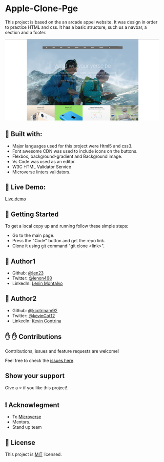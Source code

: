 # Apple-Clone-Pge

This project is based on the an arcade appel website. It was design in order to practice HTML and css. It has a basic structure, such us a navbar, a section and a footer.

![website screenshots](images/screenshot.png)

## :hammer: Built with:

- Major languages used for this project were Html5 and css3.
- Font awesome CDN was used to include icons on the buttons.
- Flexbox, background-gradient and Background image.
- Vs Code was used as an editor.
- W3C HTML Validator Service
- Microverse linters validators.

## :red_circle: Live Demo:

[Live demo](https://len23.github.io/Apple-Clone-Pge/)

## :construction_worker: Getting Started

To get a local copy up and running follow these simple steps:

- Go to the main page.
- Press the "Code" button and get the repo link.
- Clone it using git command "git clone &lt;link>".

## :bust_in_silhouette: Author1

- Github: [@len23](https://github.com/len23)
- Twitter: [@lenon468](https://twitter.com/lenon468)
- LinkedIn: [Lenin Montalvo](https://www.linkedin.com/in/lenin-montalvo-77660b1b2/)

## :bust_in_silhouette: Author2

- Github: [@kcotrinam92](https://github.com/kcotrinam92)
- Twitter: [@kevinCot12](https://twitter.com/KevinCot12)
- LinkedIn: [Kevin Contrina](https://www.linkedin.com/in/kevin-cotrina-6208b7149/)

## :raised_hand: :raised_hand: Contributions

Contributions, issues and feature requests are welcome!

Feel free to check the [issues here](https://github.com/kcotrinam92/NewYorkTimes-article/issues).

## Show your support

Give a :star: if you like this project!.

## :grey_exclamation: Acknowlegment

- To [Microverse](https://www.microverse.org/)
- Mentors.
- Stand up team

## :memo: License

This project is [MIT](LICENSE) licensed.
